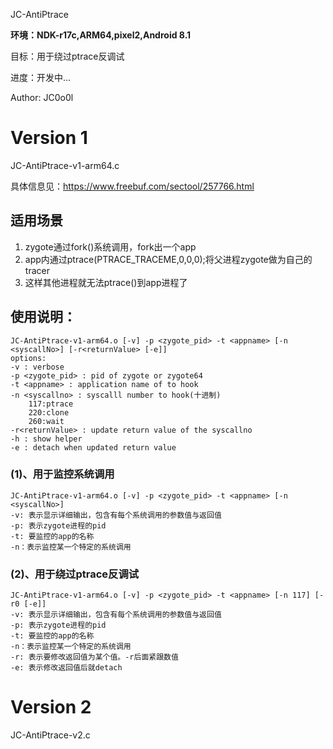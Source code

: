  JC-AntiPtrace

**环境：NDK-r17c,ARM64,pixel2,Android 8.1**

目标：用于绕过ptrace反调试

进度：开发中...

Author: JC0o0l

# Version 1

JC-AntiPtrace-v1-arm64.c

具体信息见：https://www.freebuf.com/sectool/257766.html

## 适用场景

1. zygote通过fork()系统调用，fork出一个app
2. app内通过ptrace(PTRACE_TRACEME,0,0,0);将父进程zygote做为自己的tracer
3. 这样其他进程就无法ptrace()到app进程了

## 使用说明：

```shell
JC-AntiPtrace-v1-arm64.o [-v] -p <zygote_pid> -t <appname> [-n <syscallNo>] [-r<returnValue> [-e]]
options:
-v : verbose
-p <zygote_pid> : pid of zygote or zygote64
-t <appname> : application name of to hook
-n <syscallno> : syscalll number to hook(十进制)
    117:ptrace
    220:clone
    260:wait
-r<returnValue> : update return value of the syscallno
-h : show helper
-e : detach when updated return value
```

### (1)、用于监控系统调用

```shell
JC-AntiPtrace-v1-arm64.o [-v] -p <zygote_pid> -t <appname> [-n <syscallNo>]
-v: 表示显示详细输出，包含有每个系统调用的参数值与返回值
-p: 表示zygote进程的pid
-t: 要监控的app的名称
-n：表示监控某一个特定的系统调用
```

### (2)、用于绕过ptrace反调试

```shell
JC-AntiPtrace-v1-arm64.o [-v] -p <zygote_pid> -t <appname> [-n 117] [-r0 [-e]]
-v: 表示显示详细输出，包含有每个系统调用的参数值与返回值
-p: 表示zygote进程的pid
-t: 要监控的app的名称
-n：表示监控某一个特定的系统调用
-r: 表示要修改返回值为某个值。-r后面紧跟数值
-e: 表示修改返回值后就detach
```





# Version 2

JC-AntiPtrace-v2.c
